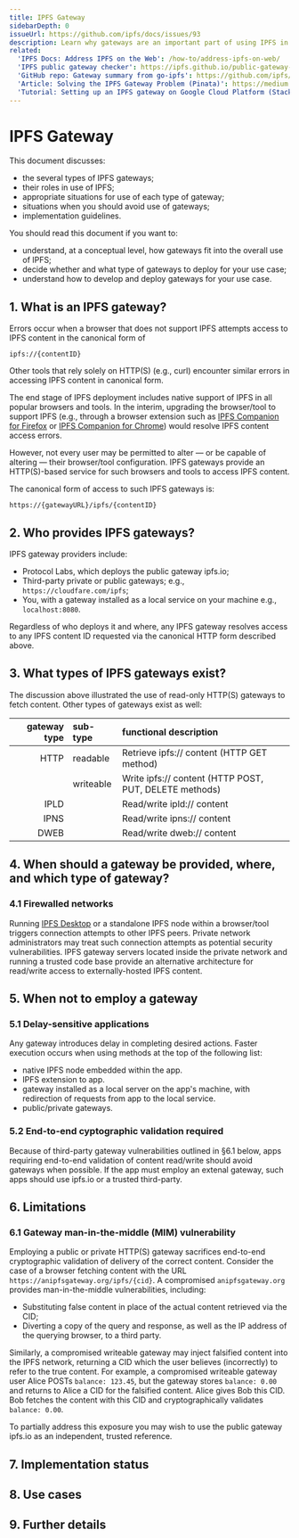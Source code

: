 ```yaml
---
title: IPFS Gateway
sidebarDepth: 0
issueUrl: https://github.com/ipfs/docs/issues/93
description: Learn why gateways are an important part of using IPFS in conjunction with the legacy web.
related:
  'IPFS Docs: Address IPFS on the Web': /how-to/address-ipfs-on-web/
  'IPFS public gateway checker': https://ipfs.github.io/public-gateway-checker/
  'GitHub repo: Gateway summary from go-ipfs': https://github.com/ipfs/go-ipfs/blob/master/docs/gateway.md
  'Article: Solving the IPFS Gateway Problem (Pinata)': https://medium.com/pinata/the-ipfs-gateway-problem-64bbe7eb8170
  'Tutorial: Setting up an IPFS gateway on Google Cloud Platform (Stacktical)': https://blog.stacktical.com/ipfs/gateway/dapp/2019/09/21/ipfs-server-google-cloud-platform.html
---
```


# IPFS Gateway

This document discusses:
*   the several types of IPFS gateways;
*   their roles in use of IPFS;
*   appropriate situations for use of each type of gateway;
*   situations when you should avoid use of gateways;
*   implementation guidelines.

You should read this document if you want to:
*   understand, at a conceptual level, how gateways fit into the overall use of IPFS;
*   decide whether and what type of gateways to deploy for your use case;
*   understand how to develop and deploy gateways for your use case.

## 1. What is an IPFS gateway?

Errors occur when a browser that does not support IPFS attempts access to IPFS content in the canonical form of
```
ipfs://{contentID}
```
Other tools that rely solely on HTTP(S) (e.g., curl) encounter similar errors in accessing IPFS content in canonical form.

The end stage of IPFS deployment includes native support of IPFS in all popular browsers and tools.
In the interim, upgrading the browser/tool to support IPFS (e.g., through a browser extension such as [IPFS Companion for Firefox](https://addons.mozilla.org/en-US/firefox/addon/ipfs-companion/) or [IPFS Companion for Chrome](https://chrome.google.com/webstore/detail/ipfs-companion/nibjojkomfdiaoajekhjakgkdhaomnch)) would resolve IPFS content access errors.

However, not every user may be permitted to alter — or be capable of altering — their browser/tool configuration.
IPFS gateways provide an HTTP(S)-based service for such browsers and tools to access IPFS content.

The canonical form of access to such IPFS gateways is:
```
https://{gatewayURL}/ipfs/{contentID}
```

## 2. Who provides IPFS gateways?

IPFS gateway providers include:
*   Protocol Labs, which deploys the public gateway ipfs.io;
*   Third-party private or public gateways; e.g., `https://cloudfare.com/ipfs`;
*   You, with a gateway installed as a local service on your machine e.g., `localhost:8080`.

Regardless of who deploys it and where, any IPFS gateway resolves access to any IPFS content ID requested via the canonical HTTP form described above.

## 3. What types of IPFS gateways exist?

The discussion above illustrated the use of read-only HTTP(S) gateways to fetch content. Other types of gateways exist as well:

| gateway type  | sub-type  | functional description    |
| -----------:  | :-------  | :--                       |
| HTTP          | readable  | Retrieve ipfs:// content (HTTP GET method) |
|               | writeable | Write ipfs:// content (HTTP POST, PUT, DELETE methods) |
| IPLD          |           |  Read/write ipld:// content                         |
| IPNS  |   | Read/write ipns:// content  |
| DWEB   |   | Read/write dweb:// content  |

## 4. When should a gateway be provided, where, and which type of gateway?

### 4.1 Firewalled networks
Running [IPFS Desktop](https://github.com/ipfs-shipyard/ipfs-desktop#ipfs-desktop) or a standalone IPFS node within a browser/tool triggers connection attempts to other IPFS peers.
Private network administrators may treat such connection attempts as potential security vulnerabilities.
IPFS gateway servers located inside the private network and running a trusted code base provide an alternative architecture for read/write access to externally-hosted IPFS content.

## 5. When not to employ a gateway

### 5.1 Delay-sensitive applications
Any gateway introduces delay in completing desired actions.
Faster execution occurs when using methods at the top of the following list:
*   native IPFS node embedded within the app.
*   IPFS extension to app.
*   gateway installed as a local server on the app's machine, with redirection of requests
from app to the local service.
*   public/private gateways.

### 5.2 End-to-end cyptographic validation required
Because of third-party gateway vulnerabilities outlined in §6.1 below, apps requiring end-to-end validation of content read/write should avoid gateways when possible.
If the app must employ an extenal gateway, such apps should use ipfs.io or a trusted third-party.

## 6. Limitations

### 6.1 Gateway man-in-the-middle (MIM) vulnerability
Employing a public or private HTTP(S) gateway sacrifices end-to-end cryptographic validation of delivery of the correct content.
Consider the case of a browser fetching content with the URL `https://anipfsgateway.org/ipfs/{cid}`.
A compromised `anipfsgateway.org` provides man-in-the-middle vulnerabilities, including:
*   Substituting false content in place of the actual content retrieved via the CID;
*   Diverting a copy of the query and response, as well as the IP address of the querying browser, to a third party.

Similarly, a compromised writeable gateway may inject falsified content into the IPFS network, returning a CID which the user believes (incorrectly) to refer to the true content.
For example, a compromised writeable gateway user Alice POSTs `balance: 123.45`, but the gateway stores `balance: 0.00` and returns to Alice a CID for the falsified content.
Alice gives Bob this CID.
Bob fetches the content with this CID and cryptographically validates `balance: 0.00`.

To partially address this exposure you may wish to use the public gateway ipfs.io as an independent, trusted reference.

## 7. Implementation status

## 8. Use cases

## 9. Further details

<ContentStatus />
